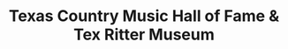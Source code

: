 ---
layout: repo
title: "Texas Country Music Hall of Fame & Tex Ritter Museum"
id: 16557
permalink: repos/16557/
---